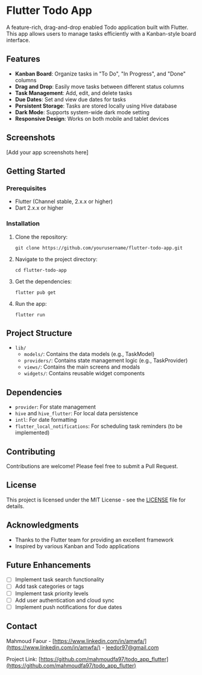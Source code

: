 # Flutter Todo App

A feature-rich, drag-and-drop enabled Todo application built with Flutter. This app allows users to manage tasks efficiently with a Kanban-style board interface.

## Features

- **Kanban Board**: Organize tasks in "To Do", "In Progress", and "Done" columns
- **Drag and Drop**: Easily move tasks between different status columns
- **Task Management**: Add, edit, and delete tasks
- **Due Dates**: Set and view due dates for tasks
- **Persistent Storage**: Tasks are stored locally using Hive database
- **Dark Mode**: Supports system-wide dark mode setting
- **Responsive Design**: Works on both mobile and tablet devices

## Screenshots

[Add your app screenshots here]

## Getting Started

### Prerequisites

- Flutter (Channel stable, 2.x.x or higher)
- Dart 2.x.x or higher

### Installation

1. Clone the repository:
   ```
   git clone https://github.com/yourusername/flutter-todo-app.git
   ```

2. Navigate to the project directory:
   ```
   cd flutter-todo-app
   ```

3. Get the dependencies:
   ```
   flutter pub get
   ```

4. Run the app:
   ```
   flutter run
   ```

## Project Structure

- `lib/`
  - `models/`: Contains the data models (e.g., TaskModel)
  - `providers/`: Contains state management logic (e.g., TaskProvider)
  - `views/`: Contains the main screens and modals
  - `widgets/`: Contains reusable widget components

## Dependencies

- `provider`: For state management
- `hive` and `hive_flutter`: For local data persistence
- `intl`: For date formatting
- `flutter_local_notifications`: For scheduling task reminders (to be implemented)

## Contributing

Contributions are welcome! Please feel free to submit a Pull Request.

## License

This project is licensed under the MIT License - see the [LICENSE](LICENSE) file for details.

## Acknowledgments

- Thanks to the Flutter team for providing an excellent framework
- Inspired by various Kanban and Todo applications

## Future Enhancements

- [ ] Implement task search functionality
- [ ] Add task categories or tags
- [ ] Implement task priority levels
- [ ] Add user authentication and cloud sync
- [ ] Implement push notifications for due dates

## Contact

Mahmoud Faour - [https://www.linkedin.com/in/amwfa/](https://www.linkedin.com/in/amwfa/) - leedor97@gmail.com

Project Link: [https://github.com/mahmoudfa97/todo_app_flutter](https://github.com/mahmoudfa97/todo_app_flutter)